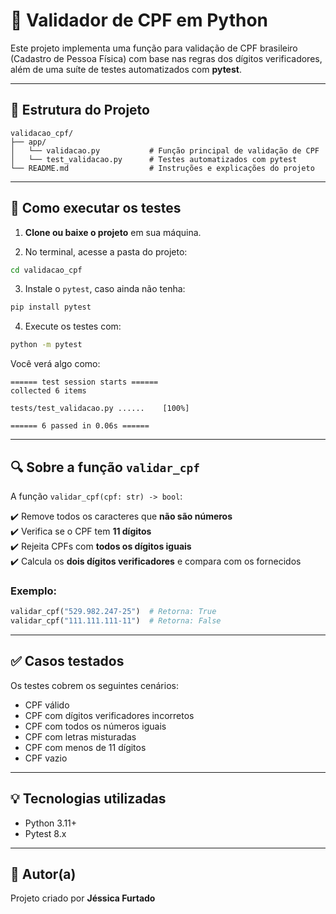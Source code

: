 # 🧪 Validador de CPF em Python

Este projeto implementa uma função para validação de CPF brasileiro (Cadastro de Pessoa Física) com base nas regras dos dígitos verificadores, além de uma suíte de testes automatizados com **pytest**.

---

## 📁 Estrutura do Projeto

```
validacao_cpf/
├── app/
│   └── validacao.py           # Função principal de validação de CPF
│   └── test_validacao.py      # Testes automatizados com pytest
└── README.md                  # Instruções e explicações do projeto
```

---

## 🚀 Como executar os testes

1. **Clone ou baixe o projeto** em sua máquina.

2. No terminal, acesse a pasta do projeto:
```bash
cd validacao_cpf
```

3. Instale o `pytest`, caso ainda não tenha:
```bash
pip install pytest
```

4. Execute os testes com:
```bash
python -m pytest
```

Você verá algo como:
```
====== test session starts ======
collected 6 items

tests/test_validacao.py ......    [100%]

====== 6 passed in 0.06s ======
```

---

## 🔍 Sobre a função `validar_cpf`

A função `validar_cpf(cpf: str) -> bool`:

✔️ Remove todos os caracteres que **não são números**  
✔️ Verifica se o CPF tem **11 dígitos**  
✔️ Rejeita CPFs com **todos os dígitos iguais**  
✔️ Calcula os **dois dígitos verificadores** e compara com os fornecidos

### Exemplo:
```python
validar_cpf("529.982.247-25")  # Retorna: True
validar_cpf("111.111.111-11")  # Retorna: False
```

---

## ✅ Casos testados

Os testes cobrem os seguintes cenários:

- CPF válido
- CPF com dígitos verificadores incorretos
- CPF com todos os números iguais
- CPF com letras misturadas
- CPF com menos de 11 dígitos
- CPF vazio

---

## 💡 Tecnologias utilizadas

- Python 3.11+
- Pytest 8.x

---

## 📌 Autor(a)

Projeto criado por **Jéssica Furtado** 


